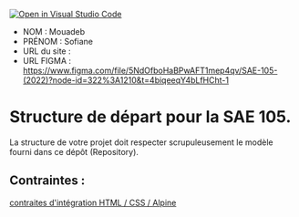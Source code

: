 [![Open in Visual Studio Code](https://classroom.github.com/assets/open-in-vscode-c66648af7eb3fe8bc4f294546bfd86ef473780cde1dea487d3c4ff354943c9ae.svg)](https://classroom.github.com/online_ide?assignment_repo_id=9703215&assignment_repo_type=AssignmentRepo)
- NOM : Mouadeb
- PRÉNOM : Sofiane
- URL du site : 
- URL FIGMA : https://www.figma.com/file/5NdOfboHaBPwAFT1mep4qv/SAE-105-(2022)?node-id=322%3A1210&t=4biqeeqY4bLfHCht-1

# Structure de départ pour la SAE 105.

La structure de votre projet doit respecter scrupuleusement le modèle fourni dans ce dépôt (Repository).

## Contraintes :
[contraites d'intégration HTML / CSS / Alpine](https://moodle.univ-fcomte.fr/mod/page/view.php?id=645799)
